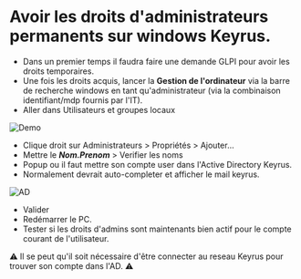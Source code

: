 # Avoir les droits d'administrateurs permanents sur windows Keyrus.

- Dans un premier temps il faudra faire une demande GLPI pour avoir les droits temporaires.
- Une fois les droits acquis, lancer la **Gestion de l'ordinateur** via la barre de recherche windows en tant qu'administrateur (via la combinaison identifiant/mdp fournis par l'IT).
- Aller dans Utilisateurs et groupes locaux

![Demo](/Images/Droits_Administrateurs/img1.png)

- Clique droit sur Administrateurs > Propriétés > Ajouter...
- Mettre le **_Nom.Prenom_** > Verifier les noms
- Popup ou il faut mettre son compte user dans l'Active Directory Keyrus.
- Normalement devrait auto-completer et afficher le mail keyrus.

![AD](/Images/Droits_Administrateurs/img2.png)

- Valider
- Redémarrer le PC.
- Tester si les droits d'admins sont maintenants bien actif pour le compte courant de l'utilisateur.

⚠️ Il se peut qu'il soit nécessaire d'être connecter au reseau Keyrus pour trouver son compte dans l'AD. ⚠️
